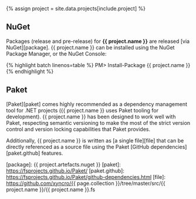 {% assign project = site.data.projects[include.project] %}

## NuGet

Packages (release and pre-release) for __{{ project.name }}__ are released [via NuGet][package]. {{ project.name }} can be installed using the NuGet Package Manager, or the NuGet Console:

{% highlight batch linenos=table %}
PM> Install-Package {{ project.name }}
{% endhighlight %}

## Paket

[Paket][paket] comes highly recommended as a dependency management tool for .NET projects ({{ project.name }} uses Paket tooling for development). {{ project.name }} has been designed to work well with Paket, respecting semantic versioning to make the most of the strict version control and version locking capabilities that Paket provides.

Additionally, {{ project.name }} is written as [a single file][file] that can be directly referenced as a source file using the Paket [GitHub dependencies][paket.github] features.

[package]: {{ project.artefacts.nuget }}
[paket]: https://fsprojects.github.io/Paket/
[paket.github]: https://fsprojects.github.io/Paket/github-dependencies.html
[file]: https://github.com/xyncro/{{ page.collection }}/tree/master/src/{{ project.name }}/{{ project.name }}.fs
